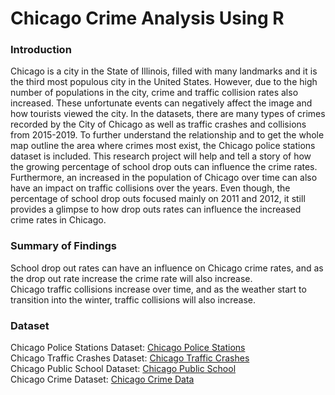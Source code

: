 # Chicago Crime Analysis Using R

### Introduction
Chicago is a city in the State of Illinois, filled with many landmarks and it is the third most populous city in the United States. However, due to the high number of populations in the city, crime and traffic collision rates also increased. These unfortunate events can negatively affect the image and how tourists viewed the city. In the datasets, there are many types of crimes recorded by the City of Chicago as well as traffic crashes and collisions from 2015-2019. To further understand the relationship and to get the whole map outline the area where crimes most exist, the Chicago police stations dataset is included. This research project will help and tell a story of how the growing percentage of school drop outs can influence the crime rates. Furthermore, an increased in the population of Chicago over time can also have an impact on traffic collisions over the years. Even though, the percentage of school drop outs focused mainly on 2011 and 2012, it still provides a glimpse to how drop outs rates can influence the increased crime rates in Chicago. 

### Summary of Findings  
School drop out rates can have an influence on Chicago crime rates, and as the drop out rate increase the crime rate will also increase.  
Chicago traffic collisions increase over time, and as the weather start to transition into the winter, traffic collisions will also increase.  

### Dataset 
Chicago Police Stations Dataset: [Chicago Police Stations](https://www.kaggle.com/chicago/chicago-police-stations)    
Chicago Traffic Crashes Dataset: [Chicago Traffic Crashes](https://www.kaggle.com/isadoraamorim/trafficcrasheschicago)    
Chicago Public School Dataset: [Chicago Public School](https://www.kaggle.com/chicago/chicago-public-schools-data)      
Chicago Crime Dataset: [Chicago Crime Data](https://www.kaggle.com/mpastore/chicago-crime-data)    
